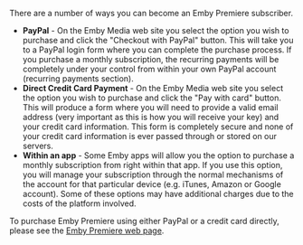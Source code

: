 There are a number of ways you can become an Emby Premiere subscriber.
 
* **PayPal** - On the Emby Media web site you select the option you wish to purchase and click the "Checkout with PayPal" button.  This will take you to a PayPal login form where you can complete the purchase process.  If you purchase a monthly subscription, the recurring payments will be completely under your control from within your own PayPal account (recurring payments section).
* **Direct Credit Card Payment** - On the Emby Media web site you select the option you wish to purchase and click the "Pay with card" button.  This will produce a form where you will need to provide a valid email address (very important as this is how you will receive your key) and your credit card information.  This form is completely secure and none of your credit card information is ever passed through or stored on our servers.
* **Within an app** - Some Emby apps will allow you the option to purchase a monthly subscription from right within that app.  If you use this option, you will manage your subscription through the normal mechanisms of the account for that particular device (e.g. iTunes, Amazon or Google account).  Some of these options may have additional charges due to the costs of the platform involved.

To purchase Emby Premiere using either PayPal or a credit card directly, please see the [Emby Premiere web page](https://emby.media/premiere.html).